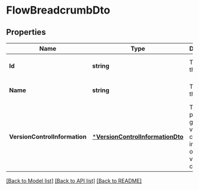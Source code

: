 # FlowBreadcrumbDto

## Properties
Name | Type | Description | Notes
------------ | ------------- | ------------- | -------------
**Id** | **string** | The id of the group. | [optional] [default to null]
**Name** | **string** | The id of the group. | [optional] [default to null]
**VersionControlInformation** | [***VersionControlInformationDto**](VersionControlInformationDTO.md) | The process group version control information or null if not version controlled. | [optional] [default to null]

[[Back to Model list]](../README.md#documentation-for-models) [[Back to API list]](../README.md#documentation-for-api-endpoints) [[Back to README]](../README.md)


